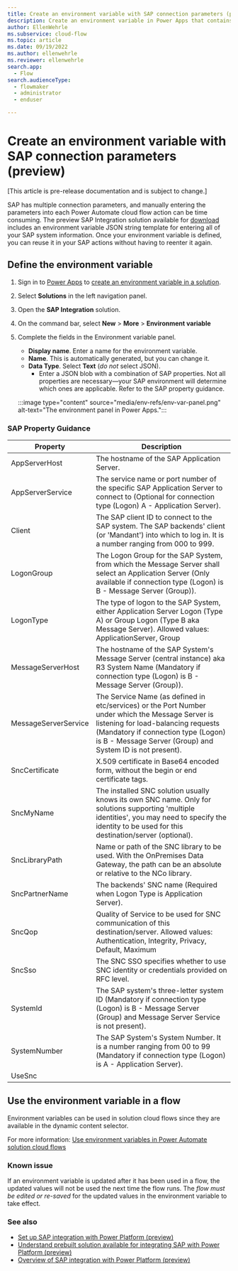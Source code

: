 ```yaml
---
title: Create an environment variable with SAP connection parameters (preview)
description: Create an environment variable in Power Apps that contains all of your SAP system information.
author: EllenWehrle
ms.subservice: cloud-flow
ms.topic: article
ms.date: 09/19/2022
ms.author: ellenwehrle
ms.reviewer: ellenwehrle
search.app: 
  - Flow
search.audienceType: 
  - flowmaker
  - administrator
  - enduser

--- 
```

# Create an environment variable with SAP connection parameters (preview)

[This article is pre-release documentation and is subject to change.]

SAP has multiple connection parameters, and manually entering the parameters into each Power Automate cloud flow action can be time consuming. The preview SAP Integration solution available for [download](https://github.com/jongilman88/PowerPlatformSAPIntegration) includes an environment variable JSON string template for entering all of your SAP system information. Once your environment variable is defined, you can reuse it in your SAP actions without having to reenter it again.

## Define the environment variable

1. Sign in to [Power Apps](https://make.powerapps.com) to [create an environment variable in a solution](/power-apps/maker/data-platform/environmentvariables#create-an-environment-variable-in-a-solution).
1. Select **Solutions** in the left navigation panel.
1. Open the **SAP Integration** solution.
1. On the command bar, select **New** > **More** > **Environment variable**
1. Complete the fields in the Environment variable panel.
    - **Display name**. Enter a name for the environment variable.
    - **Name**. This is automatically generated, but you can change it.
    - **Data Type**. Select **Text** (_do not_ select JSON).
      - Enter a JSON blob with a combination of SAP properties. Not all properties are necessary—your SAP environment will determine which ones are applicable. Refer to the SAP property guidance.

    :::image type="content" source="media/env-refs/env-var-panel.png" alt-text="The environment panel in Power Apps.":::

### SAP Property Guidance

| Property             | Description                                                                                                                                                                                                                                 |
|----------------------|---------------------------------------------------------------------------------------------------------------------------------------------------------------------------------------------------------------------------------------------|
| AppServerHost        | The hostname of the SAP Application Server.                                                                                                                                                                                                 |
| AppServerService     | The service name or port number of the specific SAP Application Server to connect to (Optional for connection type (Logon) A - Application Server).                                                                                         |
| Client               | The SAP client ID to connect to the SAP system. The SAP backends' client (or 'Mandant') into which to log in. It is a number ranging from 000 to 999.                                                                                       |
| LogonGroup           | The Logon Group for the SAP System, from which the Message Server shall select an Application Server (Only available if connection type (Logon) is B - Message Server (Group)).                                                             |
| LogonType            | The type of logon to the SAP System, either Application Server Logon (Type A) or Group Logon (Type B aka Message Server). Allowed values: ApplicationServer, Group                                                                          |
| MessageServerHost    | The hostname of the SAP System's Message Server (central instance) aka R3 System Name (Mandatory if connection type (Logon) is B - Message Server (Group)).                                                                                 |
| MessageServerService | The Service Name (as defined in etc/services) or the Port Number under which the Message Server is listening for load-balancing requests (Mandatory if connection type (Logon) is B - Message Server (Group) and System ID is not present). |
| SncCertificate       | X.509 certificate in Base64 encoded form, without the begin or end certificate tags.                                                                                                                                                        |
| SncMyName            | The installed SNC solution usually knows its own SNC name. Only for solutions supporting 'multiple identities', you may need to specify the identity to be used for this destination/server (optional).                                     |
| SncLibraryPath       | Name or path of the SNC library to be used. With the OnPremises Data Gateway, the path can be an absolute or relative to the NCo library.                                                                                                   |
| SncPartnerName       | The backends' SNC name (Required when Logon Type is Application Server).                                                                                                                                                                    |
| SncQop               | Quality of Service to be used for SNC communication of this destination/server. Allowed values: Authentication, Integrity, Privacy, Default, Maximum                                                                                        |
| SncSso               | The SNC SSO specifies whether to use SNC identity or credentials provided on RFC level.                                                                                                                                                     |
| SystemId             | The SAP system's three-letter system ID (Mandatory if connection type (Logon) is B - Message Server (Group) and Message Server Service is not present).                                                                                     |
| SystemNumber         | The SAP System's System Number. It is a number ranging from 00 to 99 (Mandatory if connection type (Logon) is A - Application Server).                                                                                                      |
| UseSnc               |                                                                                                                                                                                                                                             |

## Use the environment variable in a flow

Environment variables can be used in solution cloud flows since they are available in the dynamic content selector.

 For more information: [Use environment variables in Power Automate solution cloud flows](/power-apps/maker/data-platform/environmentvariables#use-environment-variables-in-power-automate-solution-cloud-flows)

### Known issue

If an environment variable is updated after it has been used in a flow, the updated values will not be used the next time the flow runs. The _flow must be edited or re-saved_ for the updated values in the environment variable to take effect.

### See also

- [Set up SAP integration with Power Platform (preview)](set-up-prepare.md)
- [Understand prebuilt solution available for integrating SAP with Power Platform (preview)](solutions.md)
- [Overview of SAP integration with Power Platform (preview)](overview.md)
